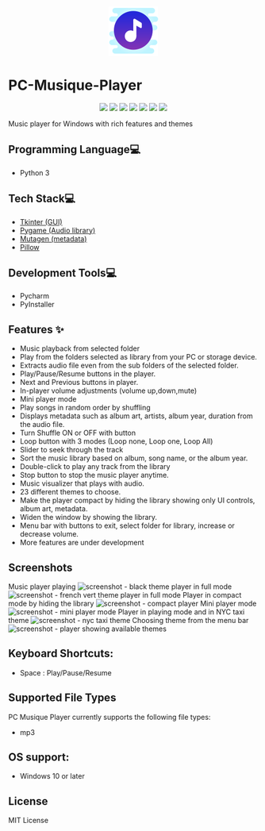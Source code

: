 <p align="center">
  <img src="https://github.com/reshmaharidhas/PC-Musique-Player/blob/main/logo.png" />
</p>

# PC-Musique-Player
<p align="center">
  <img src="https://api.visitorbadge.io/api/visitors?path=https%3A%2F%2Fgithub.com%2Freshmaharidhas%2FPC-Musique-Player&label=Visitors&labelColor=%23000000&countColor=%2300ff00&style=plastic&labelStyle=none" />
  <img src="https://img.shields.io/github/languages/top/reshmaharidhas/PC-Musique-Player?labelColor=%23000000&color=%230000FF" />
  <img src="https://img.shields.io/github/languages/code-size/reshmaharidhas/PC-Musique-Player?labelColor=%23000000&color=%230000FF" />
  <img src="https://img.shields.io/github/v/release/reshmaharidhas/PC-Musique-Player?labelColor=%23000000" />
  <img src="https://img.shields.io/github/release-date/reshmaharidhas/PC-Musique-Player?labelColor=%23000000" />
  <img src="https://img.shields.io/github/license/reshmaharidhas/PC-Musique-Player?labelColor=%23000000" />
  <img src="https://img.shields.io/github/created-at/reshmaharidhas/PC-Musique-Player?labelColor=%23000000" />
</p>
Music player for Windows with rich features and themes

## Programming Language💻
- Python 3

## Tech Stack💻 
- <a href="https://docs.python.org/3/library/tk.html">Tkinter (GUI)</a>
- <a href="https://www.pygame.org/news">Pygame (Audio library) </a>
- <a href="https://mutagen.readthedocs.io/en/latest/index.html">Mutagen (metadata)</a>
- <a href="https://pypi.org/project/pillow/">Pillow</a>

## Development Tools💻
- Pycharm
- PyInstaller

## Features ✨
- Music playback from selected folder
- Play from the folders selected as library from your PC or storage device.
- Extracts audio file even from the sub folders of the selected folder.
- Play/Pause/Resume buttons in the player.
- Next and Previous buttons in player.
- In-player volume adjustments (volume up,down,mute)
- Mini player mode
- Play songs in random order by shuffling
- Displays metadata such as album art, artists, album year, duration from the audio file.
- Turn Shuffle ON or OFF with button
- Loop button with 3 modes (Loop none, Loop one, Loop All)
- Slider to seek through the track
- Sort the music library based on album, song name, or the album year.
- Double-click to play any track from the library
- Stop button to stop the music player anytime.
- Music visualizer that plays with audio.
- 23 different themes to choose.
- Make the player compact by hiding the library showing only UI controls, album art, metadata.
- Widen the window by showing the library.
- Menu bar with buttons to exit, select folder for library, increase or decrease volume.
- More features are under development

## Screenshots
Music player playing 
![screenshot - black theme player in full mode](https://github.com/reshmaharidhas/PC-Musique-Player/assets/37250413/dbe13331-ca8e-41ae-816c-2db52f82646f)
![screenshot - french vert theme player in full mode](https://github.com/reshmaharidhas/PC-Musique-Player/assets/37250413/46e89373-8503-4a43-a72b-ff46cd0eb36c)
Player in compact mode by hiding the library
![screenshot - compact player](https://github.com/reshmaharidhas/PC-Musique-Player/assets/37250413/6ce3679a-8ae0-4db0-984f-15d789de6c82)
Mini player mode
![screenshot - mini player mode](https://github.com/reshmaharidhas/PC-Musique-Player/assets/37250413/8bd34d34-ad4a-4ccb-9d26-693d8cff062c)
Player in playing mode and in NYC taxi theme
![screenshot - nyc taxi theme](https://github.com/reshmaharidhas/PC-Musique-Player/assets/37250413/4dc19a49-5ed1-4cd7-ad08-88677ab792f3)
Choosing theme from the menu bar
![screenshot - player showing available themes](https://github.com/reshmaharidhas/PC-Musique-Player/assets/37250413/96d6833f-99b9-44f7-8fae-e72465a390d8)

## Keyboard Shortcuts:
- Space : Play/Pause/Resume

## Supported File Types
PC Musique Player currently supports the following file types:
- mp3

## OS support:
- Windows 10 or later

## License
MIT License
